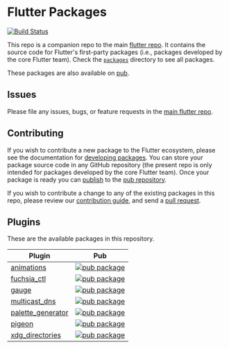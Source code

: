 # Flutter Packages

[![Build Status](https://api.cirrus-ci.com/github/flutter/packages.svg)](https://cirrus-ci.com/github/flutter/packages/master)

This repo is a companion repo to the main [flutter repo](
https://github.com/flutter/flutter). It contains the source code for Flutter's
first-party packages (i.e., packages developed by the core Flutter team).
Check the [`packages`](./packages) directory to see all packages.

These packages are also available on [pub](https://pub.dartlang.org/flutter/packages).

## Issues

Please file any issues, bugs, or feature requests in the [main flutter
repo](https://github.com/flutter/flutter/issues/new).

## Contributing

If you wish to contribute a new package to the Flutter ecosystem, please
see the documentation for [developing packages](https://flutter.io/developing-packages/). You can store
your package source code in any GitHub repository (the present repo is only
intended for packages developed by the core Flutter team). Once your package
is ready you can [publish](https://flutter.io/developing-packages/#publish)
to the [pub repository](https://pub.dartlang.org/).

If you wish to contribute a change to any of the existing packages in this repo,
please review our [contribution guide](https://github.com/flutter/packages/blob/master/CONTRIBUTING.md),
and send a [pull request](https://github.com/flutter/packages/pulls).

## Plugins

These are the available packages in this repository.

| Plugin | Pub |
|--------|-----|
| [animations](./packages/animations/) | [![pub package](https://img.shields.io/pub/v/animations.svg)](https://pub.dev/packages/animations) |
| [fuchsia_ctl](./packages/fuchsia_ctl/) | [![pub package](https://img.shields.io/pub/v/fuchsia_ctl.svg)](https://pub.dev/packages/fuchsia_ctl) |
| [gauge](./packages/gauge/) | [![pub package](https://img.shields.io/pub/v/gauge.svg)](https://pub.dev/packages/gauge) |
| [multicast_dns](./packages/multicast_dns/) | [![pub package](https://img.shields.io/pub/v/multicast_dns.svg)](https://pub.dev/packages/multicast_dns) |
| [palette_generator](./packages/palette_generator/) | [![pub package](https://img.shields.io/pub/v/palette_generator.svg)](https://pub.dartlang.org/packages/palette_generator) |
| [pigeon](./packages/pigeon/) | [![pub package](https://img.shields.io/pub/v/pigeon.svg)](https://pub.dev/packages/pigeon) |
| [xdg_directories](./packages/xdg_directories/) | [![pub package](https://img.shields.io/pub/v/xdg_directories.svg)](https://pub.dev/packages/xdg_directories) |
